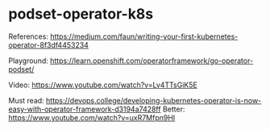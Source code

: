 # podset-operator-k8s

References: https://medium.com/faun/writing-your-first-kubernetes-operator-8f3df4453234

Playground: https://learn.openshift.com/operatorframework/go-operator-podset/

Video: https://www.youtube.com/watch?v=Lv4TTsGiK5E

Must read: https://devops.college/developing-kubernetes-operator-is-now-easy-with-operator-framework-d3194a7428ff
Better: https://www.youtube.com/watch?v=uxR7Mfpn9HI

